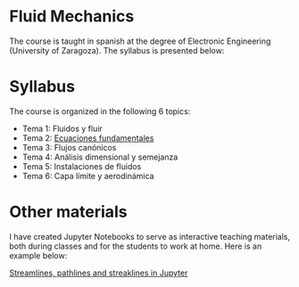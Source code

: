 # Fluid Mechanics 

The course is taught in spanish at the degree of Electronic Engineering (University of Zaragoza). The syllabus is presented below:

# Syllabus

The course is organized in the following 6 topics:

- Tema 1: Fluidos y fluir
- Tema 2: [Ecuaciones fundamentales](https://github.com/navasmontilla/site/blob/master/teaching/2.Ecuaciones%20fundamentales.pdf)
- Tema 3: Flujos canónicos
- Tema 4: Análisis dimensional y semejanza
- Tema 5: Instalaciones de fluidos
- Tema 6: Capa límite y aerodinámica

# Other materials

I have created Jupyter Notebooks to serve as interactive teaching materials, both during classes and for the students to work at home. Here is an example below:

[Streamlines, pathlines and streaklines in Jupyter](https://github.com/navasmontilla/site/blob/master/teaching/C12_lin.ipynb)
